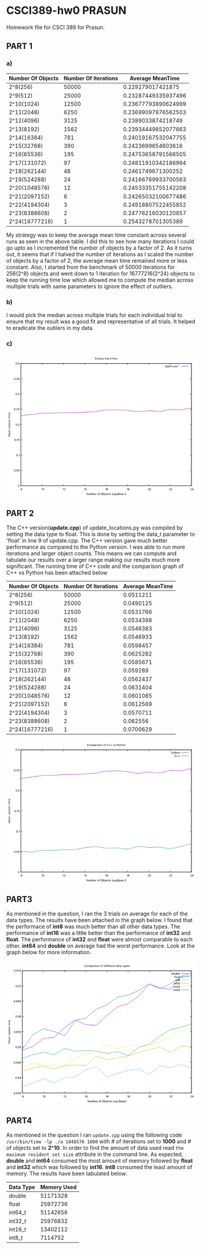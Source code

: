 # CSCI389-hw0 PRASUN
Homework file for CSCI 389 for Prasun. 

## PART 1

### a)

Number Of Objects | Number Of Iterations | Average MeanTime 
------------------|----------------------|-----------------
2^8(256) | 50000 | 0.229279017421875
2^9(512) | 25000 | 0.23287449335937496
2^10(1024) | 12500 | 0.23677793890624999
2^11(2048)  | 6250 | 0.23699097976562503
2^12(4096) | 3125 | 0.2389033874218749
2^13(8192) | 1562 | 0.23934449852077663
2^14(16384) | 781 | 0.24019167532047755
2^15(32768) | 390 | 0.2423699654603616
2^16(65536) | 195 | 0.24753658791566505
2^17(131072) | 97 | 0.24811910342186994
2^18(262144) | 48 | 0.2461749671300252
2^19(524288) | 24 | 0.24166769933700563
2^20(1048576) | 12 | 0.24533351755142208
2^21(2097152) | 6 | 0.24265032100677486
2^22(4194304) | 3 | 0.24918807522455852
2^23(8388608) | 2 | 0.24776216030120857
2^24(16777216) | 1 | 0.2543278701305389

My strategy was to keep the average mean time constant across several runs as seen in the above table. I did this to see how many iterations I could go upto as I incremented the number of objects by a factor of 2. As it turns out, it seems that if I halved the number of iterations as I scaled the number of objects by a factor of 2, the average mean time remained more or less constant. Also, I started from the benchmark of 50000 iterations for 256(2^8) objects and went down to 1 iteration for 16777216(2^24) objects to keep the running time low which allowed me to compute the median across multiple trials with same parameters to ignore the effect of outliers.

### b) 

I would pick the median across multiple trials for each individual trial to ensure that my result was a good fit and representative of all trials. It helped to eradicate the outilers in my data. 

### c)

![Part 1](https://github.com/prg007/CSCI389-hw0/blob/master/Python_part1.png)

## PART 2

The C++ version(**update.cpp**) of update_locations.py was compiled by setting the data type to float. This is done by setting the data_t parameter to 'float' in line 9 of update.cpp. The C++ version gave much better performance as compared to the Python version.  I was able to run more iterations and larger object counts. This means we can compute and tabulate our results over a larger range making our results much more significant. The running time of C++ code and the comparison graph of C++ vs Python has been attached below

Number Of Objects | Number Of Iterations | Average MeanTime 
------------------|----------------------|-----------------
2^8(256) | 50000 | 0.0511211
2^9(512) | 25000 | 0.0490125
2^10(1024) | 12500 | 0.0531766
2^11(2048)  | 6250 | 0.0534398
2^12(4096) | 3125 | 0.0546383
2^13(8192) | 1562 | 0.0546933
2^14(16384) | 781 | 0.0598457
2^15(32768) | 390 | 0.0625282
2^16(65536) | 195 | 0.0585671
2^17(131072) | 97 | 0.059289
2^18(262144) | 48 | 0.0562437
2^19(524288) | 24 | 0.0631404
2^20(1048576) | 12 | 0.0601085
2^21(2097152) | 6 | 0.0612569
2^22(4194304) | 3 | 0.0570711
2^23(8388608) | 2 | 0.062556
2^24(16777216) | 1 | 0.0700629


![Part 2](https://github.com/prg007/CSCI389-hw0/blob/master/part2_C++_vs_Python.png)

## PART3

As mentioned in the question, I ran the 3 trials on average for each of the data types. The results have been attached in the graph below. I found that the performace of **int8** was much better than all other data types. The performance of **int16** was a little better than the performance of **int32** and **float**. The performance of **int32** and **float** were almost comparable to each other. **int64** and **double** on average had the worst performance. Look at the graph below for more information.

![Part 3](https://github.com/prg007/CSCI389-hw0/blob/master/all_c++_comparisons1.png)

## PART4

As mentioned in the question I ran `update.cpp` using the following code `/usr/bin/time -lp ./a 1048576 1000` with # of iterations set to **1000** and # of objects set to **2^10**. In order to find the amount of data used read `the maximum resident set size` attribute in the command line. As expected, **double** and **int64** consumed the most amount of memory followed by **float** and **int32** which was followed by **int16**. **int8** consumed the least amount of memory. The results have been tabulated below: 

Data Type | Memory Used 
----------|------------
double | 51171328
float  | 25972736
int64_t |  51142656
int32_t | 25976832
int16_t | 13402112
int8_t | 7114752

